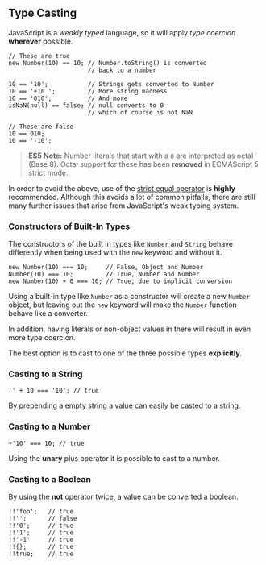## Type Casting

JavaScript is a *weakly typed* language, so it will apply *type coercion*
**wherever** possible.

    // These are true
    new Number(10) == 10; // Number.toString() is converted
                          // back to a number

    10 == '10';           // Strings gets converted to Number
    10 == '+10 ';         // More string madness
    10 == '010';          // And more 
    isNaN(null) == false; // null converts to 0
                          // which of course is not NaN
    
    // These are false
    10 == 010;
    10 == '-10';

> **ES5 Note:** Number literals that start with a `0` are interpreted as octal 
> (Base 8). Octal support for these has been **removed** in ECMAScript 5 strict 
> mode.

In order to avoid the above, use of the [strict equal operator](#types.equality) 
is **highly** recommended. Although this avoids a lot of common pitfalls, there 
are still many further issues that arise from JavaScript's weak typing system.

### Constructors of Built-In Types

The constructors of the built in types like `Number` and `String` behave
differently when being used with the `new` keyword and without it.

    new Number(10) === 10;     // False, Object and Number
    Number(10) === 10;         // True, Number and Number
    new Number(10) + 0 === 10; // True, due to implicit conversion

Using a built-in type like `Number` as a constructor will create a new `Number` 
object, but leaving out the `new` keyword will make the `Number` function behave
like a converter.

In addition, having literals or non-object values in there will result in even
more type coercion.

The best option is to cast to one of the three possible types **explicitly**.

### Casting to a String

    '' + 10 === '10'; // true

By prepending a empty string a value can easily be casted to a string.

### Casting to a Number

    +'10' === 10; // true

Using the **unary** plus operator it is possible to cast to a number.

### Casting to a Boolean

By using the **not** operator twice, a value can be converted a boolean.

    !!'foo';   // true
    !!'';      // false
    !!'0';     // true
    !!'1';     // true
    !!'-1'     // true
    !!{};      // true
    !!true;    // true


